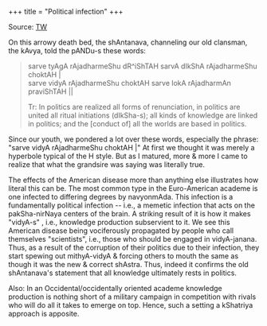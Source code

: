 +++
title = "Political infection"
+++

Source: [TW](https://t.co/6xTAw1UWZE)


On this arrowy death bed, the shAntanava, channeling our old clansman, the kAvya, told the pANDu-s these words:

> sarve tyAgA rAjadharmeShu dR^iShTAH sarvA dIkShA rAjadharmeShu choktAH |  
sarve vidyA rAjadharmeShu choktAH sarve lokA rAjadharmAn praviShTAH ||
> 
> Tr: In politics are realized all forms of renunciation, in politics are united all ritual initiations (dIkSha-s); all kinds of knowledge are linked in politics; and the [conduct of] all the worlds are based in politics.
>

Since our youth, we pondered a lot over these words,  especially the phrase: "sarve vidyA rAjadharmeShu choktAH |" At first we thought it was merely a hyperbole typical of the H style. But as I matured, more & more I came to realize that what the grandsire was saying was literally true. 

The effects of the American disease more than anything else illustrates how literal this can be. The most common type in the Euro-American academe is one infected to differing degrees by navyonmAda. This infection is a fundamentally political infection -- i.e., a memetic infection that acts on the pakSha-nirNaya centers of the brain. A striking result of it is how it makes "vidyA-s" , i.e., knowledge production subservient to it. We see this American disease being vociferously propagated by people who call themselves "scientists", i.e., those who should be engaged in vidyA-janana. Thus, as a result of the corruption of their politics due to their infection, they start spewing out mithyA-vidyA & forcing others to mouth the same as though it was the new & correct shAstra. Thus, indeed it confirms the old shAntanava's statement that all knowledge ultimately rests in politics. 

Also: In an Occidental/occidentally oriented academe knowledge production is nothing short of a military campaign in competition with rivals who will do all it takes to emerge on top. Hence, such a setting a kShatriya approach is apposite.